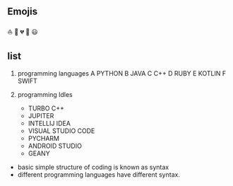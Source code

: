 ## Emojis
⛵
🎩
💔
🌴
😃
## list
1. programming languages
  A PYTHON
  B JAVA
  C C++
  D RUBY
  E KOTLIN
  F SWIFT


2. programming Idles
   * TURBO C++
   * JUPITER
   * INTELLIJ IDEA
   * VISUAL STUDIO CODE
   * PYCHARM
   * ANDROID STUDIO
   * GEANY

* basic simple structure of coding is known as syntax
* different programming languages have different syntax.
